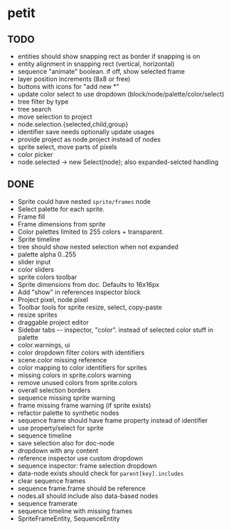 # petit

## TODO

* entities should show snapping rect as border if snapping is on
* entity alignment in snapping rect (vertical, horizontal)
* sequence "animate" boolean. if off, show selected frame
* layer position increments (8x8 or free)
* buttons with icons for "add new *"
* update color select to use dropdown (block/node/palette/color/select)
* tree filter by type
* tree search
* move selection to project
* node.selection.{selected,child,group}
* identifier save needs optionally update usages
* provide project as node.project instead of nodes
* sprite select, move parts of pixels
* color picker
* node.selected → new Select(node); also expanded-selcted handling

## DONE

* Sprite could have nested `sprite/frames` node
* Select palette for each sprite.
* Frame fill
* Frame dimensions from sprite
* Color palettes limited to 255 colors + transparent.
* Sprite timeline
* tree should show nested selection when not expanded
* palette alpha 0..255
* slider input
* color sliders
* sprite colors toolbar
* Sprite dimensions from doc. Defaults to 16x16px
* Add "show" in references inspector block
* Project pixel, node.pixel
* Toolbar tools for sprite resize, select, copy-paste
* resize sprites
* draggable project editor
* Sidebar tabs -- inspector, "color". instead of selected color stuff in palette
* color.warnings, ui
* color dropdown filter colors with identifiers
* scene.color missing reference
* color mapping to color identifiers for sprites
* missing colors in sprite.colors warning
* remove unused colors from sprite.colors
* overall selection borders
* sequence missing sprite warning
* frame missing frame warning (if sprite exists)
* refactor palette to synthetic nodes
* sequence frame should have frame property instead of identifier
* use property/select for sprite
* sequence timeline
* save selection also for doc-node
* dropdown with any content
* reference inspector use custom dropdown
* sequence inspector: frame selection dropdown
* data-node exists should check for `parent[key].includes`
* clear sequence frames
* sequence frame.frame should be reference
* nodes.all should include also data-based nodes
* sequence framerate
* sequence timeline with missing frames
* SpriteFrameEntity, SequenceEntity
